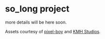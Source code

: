 # so_long project

more details will be here soon.

Assets courtesy of [pixel-boy](https://pixel-boy.itch.io/ninja-adventure-asset-pack) and [KMH Studios](https://kevins-moms-house.itch.io/fantasy).
